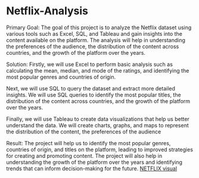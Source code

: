 # Netflix-Analysis

 Primary Goal:
The goal of this project is to analyze the Netflix dataset using various tools such as Excel, SQL, and Tableau and gain insights into the content available on the platform. The analysis will help in understanding the preferences of the audience, the distribution of the content across countries, and the growth of the platform over the years.

Solution:    Firstly, we will use Excel to perform basic analysis such as calculating the mean, median, and mode of the ratings, and identifying the most popular genres and countries of origin.

Next, we will use SQL to query the dataset and extract more detailed insights. We will use SQL queries to identify the most popular titles, the distribution of the content across countries, and the growth of the platform over the years.

Finally, we will use Tableau to create data visualizations that help us better understand the data. We will create charts, graphs, and maps to represent the distribution of the content, the preferences of the audience

Result:    The project will help us to identify the most popular genres, countries of origin, and titles on the platform, leading to improved strategies for creating and promoting content. The project will also help in understanding the growth of the platform over the years and identifying trends that can inform decision-making for the future. [NETFLIX visual](https://public.tableau.com/app/profile/rohan4772/viz/NetflixandChill_16777525786490/Netflix)
